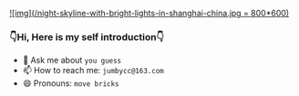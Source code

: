 [![img](/night-skyline-with-bright-lights-in-shanghai-china.jpg = 800*600)](https://github.com/godcong)

### 👇Hi, Here is my self introduction👇 ###

<!--
**godcong/godcong** is a ✨ _special_ ✨ repository because its `README.md` (this file) appears on your GitHub profile.

Here are some ideas to get you started:

- 🔭 I’m currently working on `golang` `fate` `ipfs`
- 🌱 I’m currently learning `how to learning`
<!-- - 👯 I’m looking to collaborate on ... -->
<!-- - 🤔 I’m looking for help with ... -->
- 💬 Ask me about `you guess`
- 📫 How to reach me: `jumbycc@163.com`
- 😄 Pronouns: `move bricks`
<!-- - ⚡ Fun fact: ... -->


